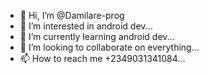 - 👋 Hi, I’m @Damilare-prog
- 👀 I’m interested in android dev...
- 🌱 I’m currently learning android dev...
- 💞️ I’m looking to collaborate on everything...
- 📫 How to reach me +2349031341084...

<!---
Damilare-prog/Damilare-prog is a ✨ special ✨ repository because its `README.md` (this file) appears on your GitHub profile.
You can click the Preview link to take a look at your changes.
--->
